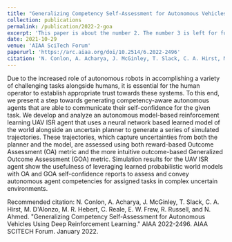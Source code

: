 ```yaml
---
title: "Generalizing Competency Self-Assessment for Autonomous Vehicles Using Deep Reinforcement Learning"
collection: publications
permalink: /publication/2022-2-goa
excerpt: 'This paper is about the number 2. The number 3 is left for future work.'
date: 2021-10-29
venue: 'AIAA SciTech Forum'
paperurl: 'https://arc.aiaa.org/doi/10.2514/6.2022-2496'
citation: 'N. Conlon, A. Acharya, J. McGinley, T. Slack, C. A. Hirst, M. D’Alonzo, M. R. Hebert, C. Reale, E. W. Frew, R. Russell, and N. Ahmed. <i>Generalizing Competency Self-Assessment for Autonomous Vehicles Using Deep Reinforcement Learning.</i> AIAA 2022-2496. AIAA SCITECH Forum. January 2022.'
---
```

Due to the increased role of autonomous robots in accomplishing a variety of challenging tasks alongside humans, it is essential for the human operator to establish appropriate trust towards these systems. To this end, we present a step towards generating competency-aware autonomous agents that are able to communicate their self-confidence for the given task. We develop and analyze an autonomous model-based reinforcement learning UAV ISR agent that uses a neural network based learned model of the world alongside an uncertain planner to generate a series of simulated trajectories. These trajectories, which capture uncertainties from both the planner and the model, are assessed using both reward-based Outcome Assessment (OA) metric and the more intuitive outcome-based Generalized Outcome Assessment (GOA) metric. Simulation results for the UAV ISR agent show the usefulness of leveraging learned probabilistic world models with OA and GOA self-confidence reports to assess and convey autonomous agent competencies for assigned tasks in complex uncertain environments.

<!--[Download paper here](http://academicpages.github.io/files/paper3.pdf) -->

Recommended citation: N. Conlon, A. Acharya, J. McGinley, T. Slack, C. A. Hirst, M. D'Alonzo, M. R. Hebert, C. Reale, E. W. Frew, R. Russell, and N. Ahmed. "Generalizing Competency Self-Assessment for Autonomous Vehicles Using Deep Reinforcement Learning." AIAA 2022-2496. AIAA SCITECH Forum. January 2022. 